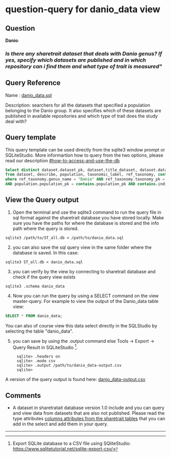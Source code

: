 # question-query for danio_data view

## Question

**Danio**:

### *Is there any sharetrait dataset that deals with Danio genus? If yes, specify which datasets are published and in which repository can i find them and what type of trait is measured"*

## Query Reference

Name : [danio_data.sql](https://github.com/ShareTraitProject/ShareTraitDatabase/blob/main/sharetrait-database-v1/db-queries/danio_data.sql)

Description: searchers for all the datasets that specified a population belonging to the Danio group. It also specifies which of these datasets are published in available repositories and which type of trait does the study deal with?

## Query template

This query template can be used directly from the sqlite3 window prompt or SQLiteStudio. More informartion how to query from the two options, please read our description [#how-to-access-and-use-the-db](https://github.com/ShareTraitProject/ShareTraitDatabase/edit/main/sharetrait-database-v1/db-export/README.md#how-to-access-and-use-the-db)

```sql
Select distinct dataset.dataset_pk, dataset.title_dataset, dataset.dataset_publisher, dataset.doi_dataset, dataset.year_publication, population.species_reported, measurement.trait_type
from dataset, describe, population, taxonomic_label, ref_taxonomy, contains, individual, measurement
where ref_taxonomy.genus_name = "Danio" AND ref_taxonomy.taxonomy_pk = taxonomic_label.taxonomy_pk AND taxonomic_label.population_pk = population.population_pk AND population.population_pk = describe.population_pk AND describe.dataset_pk = dataset.dataset_pk
AND population.population_pk = contains.population_pk AND contains.individual_pk = individual.individual_pk AND individual.individual_pk = measurement.individual_pk
```


## View the Query output

 1. Open the terminal and use the sqlite3 command to run the query file in sql format against the sharetrait database you have stored locally. Make sure you have the paths for where the database is stored and the info path where the query is stored.

```
sqlite3 /path/to/ST_all.db < /path/to/danio_data.sql
```

  2. you can also save the sql query view in the same folder where the database is saved. In this case:

```
sqlite3 ST_all.db < danio_data.sql
```

  3. you can verify by the view by connecting to sharetrait database and check if the query view exists

```
sqlite3 .schema danio_data
```

  4. Now you can run the query by using a SELECT command on the view master-query. For example to view the output of the Danio_data table view: 

```sql
SELECT * FROM danio_data;
```

You can also of course view this data select directly in the SQLStudio by selecting the table "danio_data".

  5. you can save by using the .output command else Tools -> Export -> Query Result in SQLiteStudio [^1].

 ```
      sqlite> .headers on
      sqlite> .mode csv
      sqlite> .output /path/to/danio_data-output.csv
      sqlite> 
 ```

A version of the query output is found here: [danio_data-output.csv](https://github.com/ShareTraitProject/ShareTraitDatabase/blob/main/sharatrait-database-v1/db-queries/danio_data-output.csv)
  
## Comments

- A dataset in sharetratait database version 1.0 include and you can query and view data from datasets that are also not published. Please read the type attributes [columns attributes from the sharetrait tables](https://github.com/ShareTraitProject/ShareTraitDatabase/blob/main/sharatrait-database-v1/db-documentation/ShareTrait-database-attributes-definition.csv) that you can add in the select and add them in your query. 
---

[^1]: Export SQLite database to a CSV file using SQliteStudio: https://www.sqlitetutorial.net/sqlite-export-csv/
